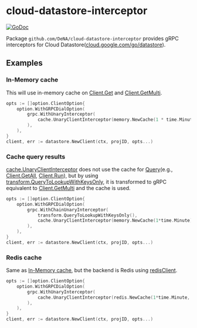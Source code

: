 # cloud-datastore-interceptor

[![GoDoc](https://godoc.org/github.com/DeNA/cloud-datastore-interceptor?status.svg)](https://godoc.org/github.com/DeNA/cloud-datastore-interceptor)

Package `github.com/DeNA/cloud-datastore-interceptor` provides gRPC interceptors for Cloud Datastore([cloud.google.com/go/datastore](https://godoc.org/cloud.google.com/go/datastore)).

## Examples

### In-Memory cache

This will use in-memory cache on [Client.Get](https://godoc.org/cloud.google.com/go/datastore#Client.Get) and [Client.GetMulti](https://godoc.org/cloud.google.com/go/datastore#Client.GetMulti).

```go
opts := []option.ClientOption{
	option.WithGRPCDialOption(
		grpc.WithUnaryInterceptor(
			cache.UnaryClientInterceptor(memory.NewCache(1 * time.Minute)),
		),
	),
}
client, err := datastore.NewClient(ctx, projID, opts...)
```

### Cache query results

[cache.UnaryClientInterceptor](https://godoc.org/github.com/DeNA/cloud-datastore-interceptor/cache#UnaryClientInterceptor) does not use the cache for [Query](https://godoc.org/cloud.google.com/go/datastore#Query)(e.g., [Client.GetAll](https://godoc.org/cloud.google.com/go/datastore#Client.GetAll), [Client.Run](https://godoc.org/cloud.google.com/go/datastore#Client.Run)), but by using [transform.QueryToLookupWithKeysOnly](https://godoc.org/github.com/DeNA/cloud-datastore-interceptor/transform#QueryToLookupWithKeysOnly), it is transformed to gRPC equivalent to [Client.GetMulti](https://godoc.org/cloud.google.com/go/datastore#Client.GetMulti) and the cache is used.

```go
opts := []option.ClientOption{
	option.WithGRPCDialOption(
		grpc.WithChainUnaryInterceptor(
			transform.QueryToLookupWithKeysOnly(),
			cache.UnaryClientInterceptor(memory.NewCache(1*time.Minute)),
		),
	),
}
client, err := datastore.NewClient(ctx, projID, opts...)
```

### Redis cache

Same as [In-Memory cache](#in-memory-cache), but the backend is Redis using [redisClient](https://godoc.org/github.com/go-redis/redis#Client).

```go
opts := []option.ClientOption{
	option.WithGRPCDialOption(
		grpc.WithUnaryInterceptor(
			cache.UnaryClientInterceptor(redis.NewCache(1*time.Minute, redisClient)),
		),
	),
}
client, err := datastore.NewClient(ctx, projID, opts...)
```
